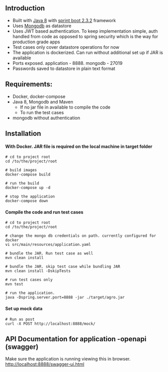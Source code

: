 ## Introduction
* Built with [Java 8](https://java.com/en/download/) with [sprint boot 2.3.2](https://spring.io/projects/spring-boot) framework
* Uses [Mongodb](https://www.mongodb.com/) as datastore
* Uses JWT based authentication. To keep implementation simple, auth handled from code as opposed to spring security which is the way for production grade apps
* Test cases only cover datastore operations for now
* The application is dockerized. Can run without additional set up if JAR is available
* Ports exposed. application - 8888. mongodb - 27019
* Passwords saved to datastore in plain text format


## Requirements:
* Docker, docker-compose
* Java 8, Mongodb and Maven
    * If no jar file in available to compile the code
    * To run the test cases
* mongodb without authentication

## Installation
#### With Docker. JAR file is required on the local machine in target folder
```
# cd to project root
cd /to/the/project/root

# build images
docker-compose build

# run the build
docker-compose up -d

# stop the application
docker-compose down
```

#### Compile the code and run test cases
```
# cd to project root
cd /to/the/project/root

# change the mongo db credentials on path. currently configured for docker
vi src/main/resources/application.yaml

# bundle the JAR. Run test case as well 
mvn clean install

# bundle the JAR. skip test case while bundling JAR
mvn clean install -DskipTests

# run test cases only
mvn test

# run the application. 
java -Dspring.server.port=8888 -jar ./target/agro.jar
```


#### Set up mock data
```
# Run as post
curl -X POST http://localhost:8888/mock/
```

## API Documentation for application -openapi (swagger)
Make sure the application is running viewing this in browser.
[http://localhost:8888/swagger-ui.html](http://localhost:8888/swagger-ui.html)
